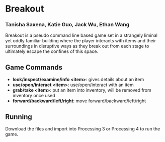 # Breakout
### Tanisha Saxena, Katie Guo, Jack Wu, Ethan Wang

Breakout is a pseudo command line based game set in a strangely liminal yet oddly familiar building where the player interacts with items and their surroundings in disruptive ways as they break out from each stage to ultimately escape the confines of this space. 

## Game Commands 
- **look/inspect/examine/info \<item>**: gives details about an item
- **use/open/interact \<item>**: use/open/interact with an item
- **grab/take \<item>**: put an item into inventory, will be removed from inventory once used
- **forward/backward/left/right**: move forward/backward/left/right

## Running 
Download the files and import into Processing 3 or Processing 4 to run the game. 
